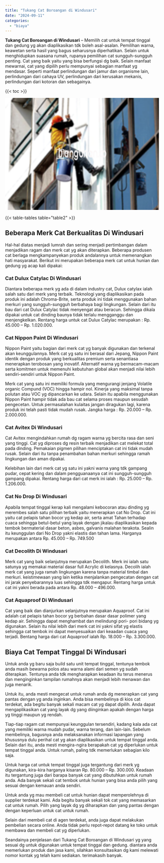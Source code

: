 ```yaml
---
title: "Tukang Cat Boroangan di Windusari"
date: "2024-09-11"
categories: 
  - "biaya"
---
```


**Tukang Cat Boroangan di Windusari** – Memilih cat untuk tempat tinggal dan gedung yg akan diaplikasikan tdk boleh asal-asalan. Pemilihan warna, keawetan serta hasil yang bagus seharusnya diperhatikan. Selain untuk menghidupkan suasana rumah, rupanya pemilihan cat sungguh-sungguh penting. Cat yang baik yaitu yang bisa berfungsi dg baik. Selain manfaat mewarnai, cat yang dipilih perlu mempunyai sebagian manfaat yg mendasar. Seperti manfaat perlindungan dari jamur dan organisme lain, perlindungan dari cahaya UV, perlindungan dari kerusakan mekanis, perlindungan dari kotoran dan sebagainya.

{{< toc >}}

![Tukang Cat Boroangan di Windusari](/images/jasa-cat-murah09.png)

{{< table-tables table="table2" >}}

## Beberapa Merk Cat Berkualitas Di Windusari

Hal-hal diatas menjadi lumrah dan sering menjadi pertimbangan dalam menjadikan ragam dan merk cat yg akan diterapkan. Beberapa produsen cat berlaga mengkampanyekan produk andalannya untuk memenangkan hati masyarakat. Berikut ini merupakan beberapa merk cat untuk hunian dan gedung yg acap kali dipakai:

### Cat Dulux Catylac Di Windusari

Diantara beberapa merk yg ada di dalam industry cat, Dulux catylax ialah salah satu dari merk yang terbaik. Teknologi yang diaplikasikan pada produk ini adalah Chroma-Brite, serta produk ini tidak menggunakan bahan merkuri yang sungguh-sungguh berbahaya bagi lingkungan. Selain dari itu bau dari cat Dulux Catylac tidak menyengat atau beracun. Sehingga dikala dipakai untuk cat dinding baunya tidak terlalu mengganggu dan menjengkelkan. Rentang harga untuk cat Dulux Catylac merupakan : Rp. 45.000 – Rp. 1.020.000.

### Cat Nippon Paint Di Windusari

Nippon Paint yaitu bagian dari merk cat yg banyak digunakan dan terkenal akan keunggulannya. Merk cat yg satu ini berasal dari Jepang, Nippon Paint identik dengan produk yang berkualitas premium serta senantiasa menerapkan terobosan yang inovatif. Alternatif warna yg bermacam-macam serta komitmen untuk memenuhi kebutuhan global akan menjadi nilai lebih sendiri-sendiri untuk Nippon Paint.

Merk cat yang satu ini memiliki formula yang mengurangi jenjang Volatile organic Compund (VOC) hingga hampir nol. Kinerja yang maksimal tanpa polutan atau VOC yg dipancarkan ke udara. Selain itu apabila menggunakan Nippon Paint hampir tidak ada bau cat selama proses maupun sesudah pengecetan. Untuk permasalahan kulaitas jangan diragukan lagi, karena produk ini telah pasti tidak mudah rusak. Jangka harga : Rp. 20.000 – Rp. 2.000.000.

### Cat Avitex Di Windusari

Cat Avitex mengindahkan rumah dg ragam warna yg bercita rasa dan seni yang tinggi. Cat yg diproses dg resin terbaik menjadikan cat melekat total pada dinding. Pemakaian pigmen pilihan menciptakan cat ini tidak mudah rusak. Selain dari itu tanpa penambahan bahan merkuri sehingga ramah lingkungan dan aman dipakai.

Kelebihan lain dari merk cat yg satu ini yakni warna yang tdk gampang pudar, cepat kering dan dalam pengguanaanya cat ini sungguh-sungguh gampang dipakai. Rentang harga dari cat merk ini ialah : Rp. 25.000 – Rp. 1.206.000.

### Cat No Drop Di Windusari

Apabila tempat tinggal kerap kali mengalami kebocoran atau dinding yg merembes salah satu pilihan terbaik yaitu menerapkan cat No Drop. Cat ini yaitu cat pelapis tahan bocor yg kedap air, serta amat Tahan terhadap cuaca sehingga betul-betul yang layak dengan jikalau diaplikasikan kepada tembok bermaterial dasar beton, asbes, galvanis malahan terakota. Sealin itu keunggulan dari No Drop yakni elastis dan tahan lama. Harganya merupakan antara Rp. 45.000 – Rp. 749.500

### Cat Decolith Di Windusari

Merk cat yang baik selanjutnya merupakan Decolith. Merk ini ialah satu satunya yg memakai material dasar full Acrylic di kelasnya. Decolih ialah merk cat yang juga ramah lingkungan karena tanpa material timbal dan merkuri. keistimewaan yang lain ketika menjalankan pengecatan dengan cat ini jarak penyebarannya luas sehingga tdk mengapur. Rentang harga untuk cat ini yakni berada pada antara Rp. 48.000 – 496.000.

### Cat Aquaproof Di Windusari

Cat yang baik dan dianjurkan selanjutnya merupakan Aquaproof. Cat ini adalah cat pelapis tahan bocor yg berbahan dasar dasar polimer yang kedap air. Sehingga dapat menghambat dan melindungi pori- pori bidang yg digunakan. Selain itu nilai lebih dari merk cat ini yakni sifat yg elastis sehingga cat tembok ini dapat menyesuaikan dari keaadan cuaca yang terjadi. Bentang harga dari cat Aquaproof ialah Rp. 18.000 – Rp. 3.300.000.

## Biaya Cat Tempat Tinggal Di Windusari

Untuk anda yg baru saja build satu unit tempat tinggal, tentunya tembok anda masih bewarna polos atau warna alami dari semen yg sudah diterapkan. Tentunya anda tdk mengharapkan keadaan itu terus menerus dan menginginkan tampilan rumahnya akan menjadi lebih menawan dan juga menarik.

Untuk itu, anda mesti mengecat untuk rumah anda dg menerapkan cat yang pantas dengan yg anda inginkan. Anda bisa membelinya di kios cat terdekat, ada begitu banyak sekali macam cat yg dapat dipilih. Anda dapat mengaplikasikan cat yang layak dg yang diinginkan apakah dengan harga yg tinggi maupun yg rendah.

Tiap-tiap ragam cat mempunyai keunggulan tersendiri, kadang kala ada cat yang memiliki warna mudah pudar, warna terang, dan lain-lain. Sebelum membelinya, bagusnya anda melaksanakan informasi lapangan yang khususnya dulu perihal cat yg akan diaplikasikan untuk tempat tinggal anda. Selain dari itu, anda mesti mengira-ngira berapakah cat yg diperlukan untuk tempat tinggal anda. Untuk rumah, paling tdk memerlukan sebagian kilo saja.

Untuk harga cat untuk tempat tinggal juga tergantung dari merk yg digunakan, kira-kira harganya kisaran Rp. 80.000 – Rp. 300.000. Keadaan itu tergantung juga dari barapa banyak cat yang dibutuhkan untuk rumah anda. Ada banyak sekali cat tembok untuk hunian yang bisa anda pilih yang sesuai dengan kemauan anda sendiri.

Untuk anda yg mau membeli cat untuk hunian dapat memperolehnya di supplier terdekat kami. Ada begitu banyak sekali tok cat yang memasarkan cat untuk rumah. Pilih yang layak dg yg diharapkan dan yang pantas dengan dengan keperluan untuk cat untuk rumah.

Selain dari membeli cat di agen terdekat, anda juga dapat melakukan pembelian secara online. Anda tidak perlu repot-repot datang ke toko untuk membawa dan membeli cat yg diperlukan.

Seandainya penjelasan dari Tukang Cat Boroangan di Windusari yg yang sesuai dg untuk digunakan untuk tempat tinggal dan gedung. diantara anda memerlukan produk dan jasa kami, silahkan konsultasikan dg kami melewati nomor kontak yg telah kami sediakan. terimakasih banyak.
